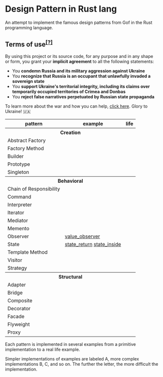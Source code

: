 # Design Pattern in Rust lang
An attempt to implement the famous design patterns from Gof in the Rust programming language.


## Terms of use<sup>[[?]](https://github.com/Tyrrrz/.github/blob/master/docs/why-so-political.md)</sup>

By using this project or its source code, for any purpose and in any shape or form, you grant your **implicit agreement** to all the following statements:

- You **condemn Russia and its military aggression against Ukraine**
- You **recognize that Russia is an occupant that unlawfully invaded a sovereign state**
- You **support Ukraine's territorial integrity, including its claims over temporarily occupied territories of Crimea and Donbas**
- You **reject false narratives perpetuated by Russian state propaganda**

To learn more about the war and how you can help, [click here](https://tyrrrz.me/ukraine). Glory to Ukraine! 🇺🇦

<table>
  <tr>
    <th>pattern</th>
    <th>example</th>
    <th>life</th>
  </tr>
  <tr>
    <th colspan="3">Creation
  </tr>
  
  <tr>
    <td>Abstract Factory</td>
    <td></td>
    <td></td>
  </tr>
  
  <tr>
    <td>Factory Method</td>
    <td></td>
    <td></td>
  </tr>

  <tr>
    <td>Builder</td>
    <td></td>
    <td></td>
  </tr>

  <tr>
    <td>Prototype</td>
    <td></td>
    <td></td>
  </tr>
  
  <tr>
    <td>Singleton</td>
    <td></td>
    <td></td>
  </tr>
  
  <tr>
    <th colspan="3">Behavioral
  </tr>
  
  <tr>
    <td>Chain of Responsibility</td>
    <td></td>
    <td></td>
  </tr>
  
  <tr>
    <td>Command</td>
    <td></td>
    <td></td>
  </tr>
  
  <tr>
    <td>Interpreter</td>
    <td></td>
    <td></td>
  </tr>
  
  <tr>
    <td>Iterator</td>
    <td></td>
    <td></td>
  </tr>
  
  <tr>
    <td>Mediator</td>
    <td></td>
    <td></td>
  </tr>
 
  <tr>
    <td>Memento</td>
    <td></td>
    <td></td>
  </tr>
  
  <tr>
    <td>Observer</td>
    <td>
        <a href="/patterns/observer/value_observer">value_observer</a>
    </td>
    <td></td>
  </tr>
  
  <tr>
    <td>State</td>
    <td>
        <a href="/patterns/state/state_return">state_return</a>
        <a href="/patterns/state/state_inside">state_inside</a>
    </td>
    <td></td>
  </tr>
   
  <tr>
    <td>Template Method</td>
    <td></td>
    <td></td>
  </tr>
  
  <tr>
    <td>Visitor</td>
    <td></td>
    <td></td>
  </tr>
  
  <tr>
    <td>Strategy</td>
    <td></td>
    <td></td>
  </tr>
  
  <tr>
    <th colspan="3">Structural
  </tr>
  
  <tr>
    <td>Adapter</td>
    <td></td>
    <td></td>
  </tr>
  
  <tr>
    <td>Bridge</td>
    <td></td>
    <td></td>
  </tr>
  
  <tr>
    <td>Composite</td>
    <td></td>
    <td></td>
  </tr>
  
  <tr>
    <td>Decorator</td>
    <td></td>
    <td></td>
  </tr>
  
  <tr>
    <td>Facade</td>
    <td></td>
    <td></td>
  </tr>
  
  <tr>
    <td>Flyweight</td>
    <td></td>
    <td></td>
  </tr>
  
  <tr>
    <td>Proxy</td>
    <td></td>
    <td></td>
  </tr>
</table>

Each pattern is implemented in several examples from a primitive implementation to a real life example.

Simpler implementations of examples are labeled A, more complex implementations B, C, and so on. The further the letter, the more difficult the implementation.
